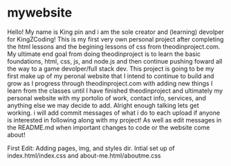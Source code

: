 # mywebsite
Hello! My name is King pin and i am the sole creator and (learning) devolper for KingZCoding!
This is my first very own personal project after completing the html lessons and the begining lessons of css
from theodinproject.com. My ultimate end goal from doing theodinproject is to learn the basic foundations, html, css, js, and node.js
and then continue pushing foward all the way to a game devolper/full stack dev. This project is going to be my first make up of my peronal website
that I intend to continue to build and grow as I progress through theodinproject.com with adding new things I learn from the classes until I have finished
theodinproject and ultimately my personal website with my portolio of work, contact info, services, and anything else we may decide to add. Alright enough talking lets get working. i will add commit messages of what i do to each upload if anyone is interested in following along with my project! As well as edit messages in the README.md when important changes to code or the website come about! 

First Edit: Adding pages, img, and styles dir. Intial set up of index.html/index.css and about-me.html/aboutme.css
